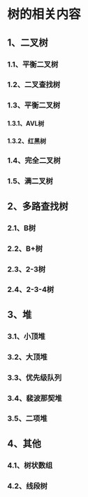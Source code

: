 # 树的相关内容

## 1、二叉树

### 1.1、平衡二叉树

### 1.2、二叉查找树

### 1.3、平衡二叉树

#### 1.3.1、AVL树

#### 1.3.2、红黑树

### 1.4、完全二叉树

### 1.5、满二叉树

## 2、多路查找树

### 2.1、B树

### 2.2、B+树

### 2.3、2-3树

### 2.4、2-3-4树

## 3、堆

### 3.1、小顶堆

### 3.2、大顶堆

### 3.3、优先级队列

### 3.4、裴波那契堆

### 3.5、二项堆

## 4、其他

### 4.1、树状数组

### 4.2、线段树